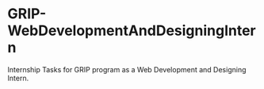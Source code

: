 # GRIP-WebDevelopmentAndDesigningIntern
Internship Tasks for GRIP program as a Web Development and Designing Intern.
